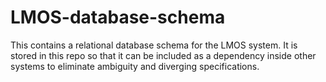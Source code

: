 # LMOS-database-schema
This contains a relational database schema for the LMOS system. It is stored in this repo so that it can be included as a dependency inside other systems to eliminate ambiguity and diverging specifications. 
